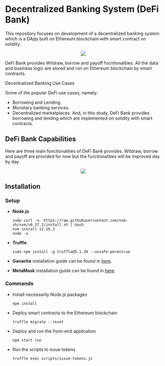 # Decentralized Banking System (DeFi Bank)
This repository focuses on development of a decentralized banking system which is a DApp built on Ethereum blockchain with smart contract on solidity.

<p align="center">
  <img src="https://user-images.githubusercontent.com/22610163/202927689-6c3fe287-09aa-44d3-ae40-82f1e53f7765.png">
</p>

DeFi Bank provides Witdraw, borrow and payoff fucntionalities. All the data and business logic are stored and run on Ethereum blockchain by smart contracts.


Decentralized Banking Use Cases

Some of the popular DeFi use cases, namely:
- Borrowing and Lending.
- Monetary banking services.
- Decentralized marketplaces.
And, in this study, DeFi Bank provides borrowing and lending which are implemented on solidity with smart contracts.

## DeFi Bank Capabilities
Here are three main functionalities of DeFi Bank provides. Witdraw, borrow and payoff are provided for now but the functionalities will be improved day by day.

<p align="center">
  <img src="https://user-images.githubusercontent.com/22610163/202927223-abe54161-75a8-4b26-b80d-9a8d37c188d6.jpg">
</p>

## Installation

### Setup

- **Node.js**

      sudo curl -o- https://raw.githubusercontent.com/nvm-sh/nvm/v0.37.2/install.sh | bash
      nvm install 12.18.3
      node -v

- **Truffle**

      sudo npm install -g truffle@5.1.39 --unsafe-perm=true

- **Ganache** installation guide can be found in [here](https://www.trufflesuite.com/ganache).

- **MetaMask** installation guide can be found in [here](https://metamask.io/).

### Commands

- Install necessarily Node.js packages

      npm install

- Deploy smart contracts to the Ethereum blockchain

      truffle migrate --reset
      
- Deploy and run the front-end application

      npm start run
      
- Run the scripts to issue tokens

      truffle exec scripts/issue-tokens.js
